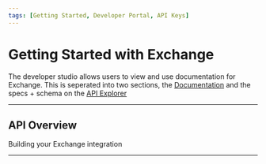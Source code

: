 ```yaml
---
tags: [Getting Started, Developer Portal, API Keys]
---
```


# Getting Started with Exchange

The developer studio allows users to view and use documentation for Exchange. This is seperated into two sections, the [Documentation](?path=/docs/introduction/exchange-intro.md) and the specs + schema on the [API Explorer](../api/?type=post&path=/boarding/add_application)

---

## API Overview

Building your Exchange integration

<!-- type: row -->

<!-- type: card
title: Using our APIs
description: Submits an application to its next step in the workflow.
link: ../api/?type=post&path=/boarding//application
-->
<!-- type: card
title: Authentication
description: How to Authenticate to exchange
link: ../api/?type=post&path=/boarding/add_application
-->

<!-- type: card
title: Boarding
description: Start onboarding a submerchant by API
link: ../api/?type=post&path=/boarding/outlet/add
-->
<!-- type: row-end -->
<!-- type: row -->
<!-- type: card
title: Underwriting
description: Submits an application to underwriting
link: ../api/?type=post&path=/boarding//application
-->

<!-- type: card
title: Funding
description: Fund submerchants through exchange
link: ../api/?type=post&path=/boarding/add_application
-->

<!-- type: card
title: Reporting
description: Consume reporting for funding that has happened through exchange
link: ../api/?type=post&path=/boarding/outlet/add
-->
<!-- type: row-end -->
<!-- type: row -->
<!-- type: card
title: Transactions
description: Consume transactions that have been processed by your submerchants
link: ../api/?type=post&path=/boarding//application
-->

<!-- type: card
title: Maintenance
description: Submit a maintenance case for a submerchant post-boarding
link: ../api/?type=post&path=/boarding//application
-->

<!-- type: card
title: Release Notes
description: See the latest release notes for the dev studio
link: ?path=docs/release-notes/2024.md

-->

<!-- type: row-end -->

---
